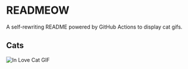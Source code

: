 # READMEOW

A self-rewriting README powered by GitHub Actions to display cat gifs.

## Cats

![In Love Cat GIF](https://media3.giphy.com/media/v1.Y2lkPTlhY2QwMmRhcng3dWcxZWx3c3lmOTBwcWtxbXU2YzBzNmwwbnl4MHd6c25wejYwOSZlcD12MV9naWZzX3NlYXJjaCZjdD1n/MDJ9IbxxvDUQM/200.gif)
